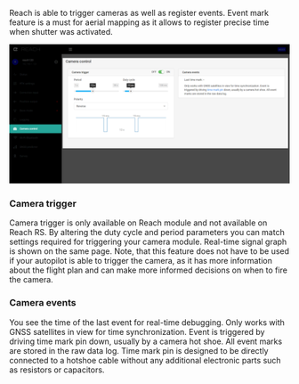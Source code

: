 Reach is able to trigger cameras as well as register events. Event mark feature is a must for aerial mapping as it allows to register precise time when shutter was activated.

![](img/camera_control/camera.png)

### Camera trigger
Camera trigger is only available on Reach module and not available on Reach RS. By altering the duty cycle and period parameters you can match settings required for triggering your camera module. Real-time signal graph is shown on the same page. Note, that this feature does not have to be used if your autopilot is able to trigger the camera, as it has more information about the flight plan and can make more informed decisions on when to fire the camera. 

### Camera events
You see the time of the last event for real-time debugging. Only works with GNSS satellites in view for time synchronization. Event is triggered by driving time mark pin down, usually by a camera hot shoe. All event marks are stored in the raw data log. Time mark pin is designed to be directly connected to a hotshoe cable without any additional electronic parts such as resistors or capacitors. 

